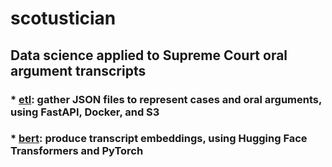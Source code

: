 # scotustician

## Data science applied to Supreme Court oral argument transcripts

### * [etl](./etl): gather JSON files to represent cases and oral arguments, using FastAPI, Docker, and S3

### * [bert](./bert): produce transcript embeddings, using Hugging Face Transformers and PyTorch